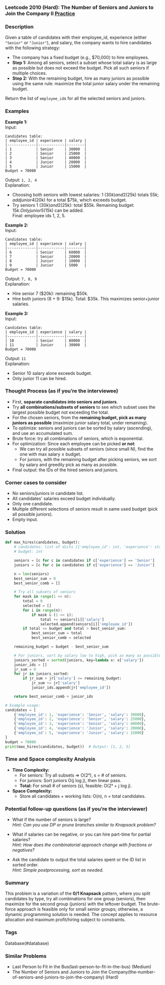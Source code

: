 ### Leetcode 2010 (Hard): The Number of Seniors and Juniors to Join the Company II [Practice](https://leetcode.com/problems/the-number-of-seniors-and-juniors-to-join-the-company-ii)

### Description  
Given a table of candidates with their employee_id, experience (either `"Senior"` or `"Junior"`), and salary, the company wants to hire candidates with the following strategy:

- The company has a fixed budget (e.g., $70,000) to hire employees.
- **Step 1:** Among all seniors, select a subset whose total salary is as large as possible but does not exceed the budget. Pick all such seniors if multiple choices.
- **Step 2:** With the remaining budget, hire as many juniors as possible using the same rule: maximize the total junior salary under the remaining budget.

Return the list of `employee_id`s for all the selected seniors and juniors.

### Examples  

**Example 1:**  
Input:  
```
Candidates table:
| employee_id | experience | salary |
|-------------|------------|--------|
| 1           | Senior     | 30000  |
| 2           | Senior     | 25000  |
| 3           | Senior     | 40000  |
| 4           | Junior     | 20000  |
| 5           | Junior     | 15000  |
Budget = 70000
```
Output: `1, 2, 4`  
Explanation:  
- Choosing both seniors with lowest salaries: 1 ($30k) and 2 ($25k) totals $55k; add junior 4 ($20k) for a total $75k, which exceeds budget.
- Try seniors 1 ($30k) and 2 ($25k): total $55k. Remaining budget: $15k. Only junior 5 ($15k) can be added.  
Final: employee ids 1, 2, 5.

**Example 2:**  
Input:  
```
Candidates table:
| employee_id | experience | salary |
|-------------|------------|--------|
| 6           | Senior     | 60000  |
| 7           | Senior     | 20000  |
| 8           | Junior     | 10000  |
| 9           | Junior     | 5000   |
Budget = 70000
```
Output: `7, 8, 9`  
Explanation:  
- Hire senior 7 ($20k): remaining $50k.
- Hire both juniors (8 + 9: $15k). Total: $35k. This maximizes senior+junior salaries.

**Example 3:**  
Input:  
```
Candidates table:
| employee_id | experience | salary |
|-------------|------------|--------|
| 10          | Senior     | 80000  |
| 11          | Junior     | 30000  |
Budget = 70000
```
Output: `11`  
Explanation:  
- Senior 10 salary alone exceeds budget.
- Only junior 11 can be hired.

### Thought Process (as if you’re the interviewee)  
- First, **separate candidates into seniors and juniors**.
- Try **all combinations/subsets of seniors** to see which subset uses the largest possible budget not exceeding the total.
- For the chosen seniors, from the **remaining budget, pick as many juniors as possible** (maximize junior salary total, under remaining).
- To optimize: seniors and juniors can be sorted by salary (ascending), and use an accumulated sum.
- Brute force: try all combinations of seniors, which is exponential.
- For optimization: Since each employee can be picked **or not**:
  - We can try all possible subsets of seniors (since small N), find the one with max salary ≤ budget.
  - For juniors, with the remaining budget after picking seniors, we sort by salary and greedily pick as many as possible.
- Final output: the IDs of the hired seniors and juniors.

### Corner cases to consider  
- No seniors/juniors in candidate list.
- All candidates' salaries exceed budget individually.
- Only one candidate.
- Multiple different selections of seniors result in same used budget (pick all possible juniors).
- Empty input.

### Solution

```python
def max_hires(candidates, budget):
    # candidates: list of dicts [{'employee_id': int, 'experience': str, 'salary': int}]
    # budget: int

    seniors = [c for c in candidates if c['experience'] == 'Senior']
    juniors = [c for c in candidates if c['experience'] == 'Junior']

    n = len(seniors)
    best_senior_sum = 0
    best_senior_comb = []

    # Try all subsets of seniors
    for mask in range(1 << n):
        total = 0
        selected = []
        for i in range(n):
            if mask & (1 << i):
                total += seniors[i]['salary']
                selected.append(seniors[i]['employee_id'])
        if total <= budget and total > best_senior_sum:
            best_senior_sum = total
            best_senior_comb = selected

    remaining_budget = budget - best_senior_sum

    # For juniors, sort by salary low to high, pick as many as possible
    juniors_sorted = sorted(juniors, key=lambda x: x['salary'])
    junior_ids = []
    jr_sum = 0
    for jr in juniors_sorted:
        if jr_sum + jr['salary'] <= remaining_budget:
            jr_sum += jr['salary']
            junior_ids.append(jr['employee_id'])

    return best_senior_comb + junior_ids

# Example usage:
candidates = [
    {'employee_id': 1, 'experience': 'Senior', 'salary': 30000},
    {'employee_id': 2, 'experience': 'Senior', 'salary': 25000},
    {'employee_id': 3, 'experience': 'Senior', 'salary': 40000},
    {'employee_id': 4, 'experience': 'Junior', 'salary': 20000},
    {'employee_id': 5, 'experience': 'Junior', 'salary': 15000}
]
budget = 70000
print(max_hires(candidates, budget))  # Output: [1, 2, 5]
```

### Time and Space complexity Analysis  

- **Time Complexity:**  
  - For seniors: Try all subsets ⇒ O(2ˢ), s = # of seniors.
  - For juniors: Sort juniors O(j log j), then linear pass.
  - **Total:** For small # of seniors (s), feasible: O(2ˢ + j log j).
- **Space Complexity:**  
  - Store all candidates + working lists: O(n), n = total candidates.

### Potential follow-up questions (as if you’re the interviewer)  

- What if the number of seniors is large?  
  *Hint: Can you use DP or prune branches similar to Knapsack problem?*

- What if salaries can be negative, or you can hire part-time for partial salaries?  
  *Hint: How does the combinatorial approach change with fractions or negatives?*

- Ask the candidate to output the total salaries spent or the ID list in sorted order.  
  *Hint: Simple postprocessing, sort as needed.*

### Summary
This problem is a variation of the **0/1 Knapsack** pattern, where you split candidates by type, try all combinations for one group (seniors), then maximize for the second group (juniors) with the leftover budget. The brute-force approach is feasible only for small senior groups; otherwise, a dynamic programming solution is needed. The concept applies to resource allocation and maximum profit/hiring subject to constraints.

### Tags
Database(#database)

### Similar Problems
- Last Person to Fit in the Bus(last-person-to-fit-in-the-bus) (Medium)
- The Number of Seniors and Juniors to Join the Company(the-number-of-seniors-and-juniors-to-join-the-company) (Hard)